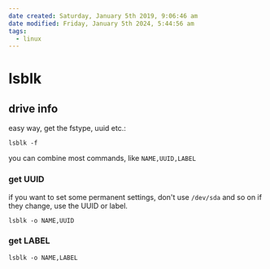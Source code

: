 ```yaml
---
date created: Saturday, January 5th 2019, 9:06:46 am
date modified: Friday, January 5th 2024, 5:44:56 am
tags:
  - linux
---
```


# lsblk

## drive info

easy way, get the fstype, uuid etc.:

```shell
lsblk -f
```

you can combine most commands, like `NAME,UUID,LABEL`

### get UUID

if you want to set some permanent settings, don't use `/dev/sda` and so on if they change, use the UUID or label.

```
lsblk -o NAME,UUID
```

### get LABEL

```
lsblk -o NAME,LABEL
```
